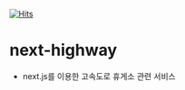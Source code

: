 [![Hits](https://hits.seeyoufarm.com/api/count/incr/badge.svg?url=https%3A%2F%2Fgithub.com%2FKimDongGyun23%2Fnext-highway&count_bg=%23C97D4C&title_bg=%23462601&icon=opsgenie.svg&icon_color=%23E7E7E7&title=come+to+me&edge_flat=false)](https://hits.seeyoufarm.com)
  
# next-highway
- next.js를 이용한 고속도로 휴게소 관련 서비스